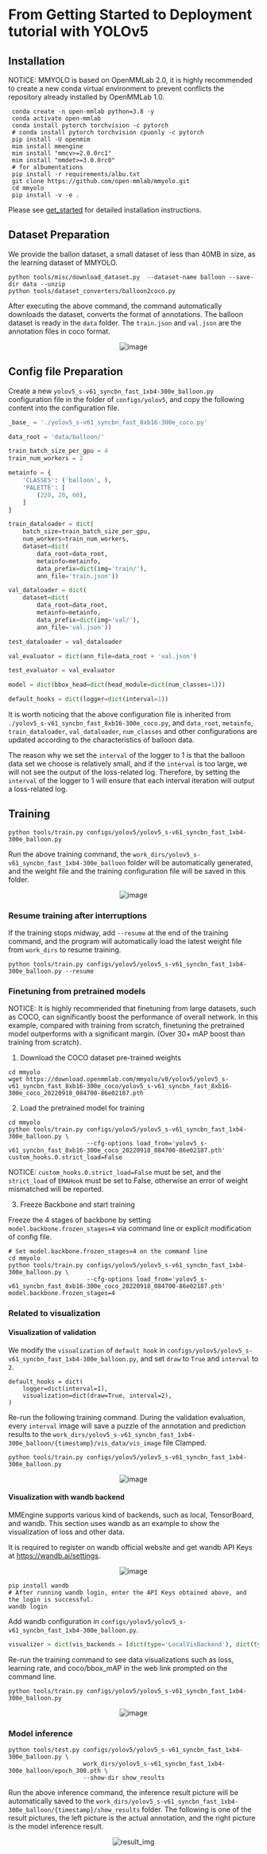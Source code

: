 # From Getting Started to Deployment tutorial with YOLOv5

## Installation

NOTICE: MMYOLO is based on OpenMMLab 2.0, it is highly recommended to create a new conda virtual environment to prevent conflicts the repository already installed  by OpenMMLab 1.0. 

```shell
 conda create -n open-mmlab python=3.8 -y 
 conda activate open-mmlab 
 conda install pytorch torchvision -c pytorch 
 # conda install pytorch torchvision cpuonly -c pytorch 
 pip install -U openmim 
 mim install mmengine 
 mim install "mmcv>=2.0.0rc1" 
 mim install "mmdet>=3.0.0rc0" 
 # for albumentations 
 pip install -r requirements/albu.txt 
 git clone https://github.com/open-mmlab/mmyolo.git 
 cd mmyolo 
 pip install -v -e . 
```

Please see [get_started](../get_started.md) for detailed installation instructions.

## Dataset Preparation

We provide the ballon dataset, a small dataset of less than 40MB in size, as the learning dataset of MMYOLO.

```shell
python tools/misc/download_dataset.py  --dataset-name balloon --save-dir data --unzip
python tools/dataset_converters/balloon2coco.py
```

After executing the above command, the command automatically downloads the dataset, converts the format of annotations. The balloon dataset is ready in the `data` folder. The `train.json` and `val.json` are the annotation files in coco format. 

<div align=center>
<img src="https://cdn.vansin.top/img/20220912105312.png" alt="image"/>
</div>

## Config file Preparation

Create a new `yolov5_s-v61_syncbn_fast_1xb4-300e_balloon.py` configuration file in the folder of `configs/yolov5`, and copy the following content into the configuration file. 

```python
_base_ = './yolov5_s-v61_syncbn_fast_8xb16-300e_coco.py'

data_root = 'data/balloon/'

train_batch_size_per_gpu = 4
train_num_workers = 2

metainfo = {
    'CLASSES': ('balloon', ),
    'PALETTE': [
        (220, 20, 60),
    ]
}

train_dataloader = dict(
    batch_size=train_batch_size_per_gpu,
    num_workers=train_num_workers,
    dataset=dict(
        data_root=data_root,
        metainfo=metainfo,
        data_prefix=dict(img='train/'),
        ann_file='train.json'))

val_dataloader = dict(
    dataset=dict(
        data_root=data_root,
        metainfo=metainfo,
        data_prefix=dict(img='val/'),
        ann_file='val.json'))

test_dataloader = val_dataloader

val_evaluator = dict(ann_file=data_root + 'val.json')

test_evaluator = val_evaluator

model = dict(bbox_head=dict(head_module=dict(num_classes=1)))

default_hooks = dict(logger=dict(interval=1))

```

It is worth noticing that the above configuration file is inherited from `./yolov5_s-v61_syncbn_fast_8xb16-300e_coco.py`, and `data_root`, `metainfo`, `train_dataloader`, `val_dataloader`, `num_classes` and other configurations are updated according to the characteristics of balloon data.

The reason why we set the `interval` of the logger to 1 is that the balloon data set we choose is relatively small, and if the `interval` is too large, we will not see the output of the loss-related log. Therefore, by setting the `interval` of the logger to 1 will ensure that each interval iteration will output a loss-related log.

## Training

```shell
python tools/train.py configs/yolov5/yolov5_s-v61_syncbn_fast_1xb4-300e_balloon.py
```

Run the above training command, the `work_dirs/yolov5_s-v61_syncbn_fast_1xb4-300e_balloon` folder will be automatically generated, and the weight file and the training configuration file will be saved in this folder.

<div align=center>
<img src="https://cdn.vansin.top/img/20220913213846.png" alt="image"/>
</div>

### Resume training after interruptions

If the training stops midway, add `--resume` at the end of the training command, and the program will automatically load the latest weight file from `work_dirs` to resume training.

```shell
python tools/train.py configs/yolov5/yolov5_s-v61_syncbn_fast_1xb4-300e_balloon.py --resume
```

### Finetuning from pretrained models

NOTICE: It is highly recommended that finetuning from large datasets, such as COCO, can significantly boost the performance of overall network. 
In this example, compared with training from scratch, finetuning the pretrained model outperforms with a significant margin. (Over 30+ mAP boost than training from scratch).

1. Download the COCO dataset pre-trained weights

```shell
cd mmyolo
wget https://download.openmmlab.com/mmyolo/v0/yolov5/yolov5_s-v61_syncbn_fast_8xb16-300e_coco/yolov5_s-v61_syncbn_fast_8xb16-300e_coco_20220918_084700-86e02187.pth
```

2. Load the pretrained model for training

```shell
cd mmyolo
python tools/train.py configs/yolov5/yolov5_s-v61_syncbn_fast_1xb4-300e_balloon.py \
                      --cfg-options load_from='yolov5_s-v61_syncbn_fast_8xb16-300e_coco_20220918_084700-86e02187.pth' custom_hooks.0.strict_load=False
```

NOTICE: `custom_hooks.0.strict_load=False` must be set, and the `strict_load` of `EMAHook` must be set to False, otherwise an error of weight mismatched will be reported.

3. Freeze Backbone and start training

Freeze the 4 stages of backbone by setting `model.backbone.frozen_stages=4` via command line or explicit modification of config file.

```shell
# Set model.backbone.frozen_stages=4 on the command line
cd mmyolo
python tools/train.py configs/yolov5/yolov5_s-v61_syncbn_fast_1xb4-300e_balloon.py \
                      --cfg-options load_from='yolov5_s-v61_syncbn_fast_8xb16-300e_coco_20220918_084700-86e02187.pth' model.backbone.frozen_stages=4
```

### Related to visualization

#### Visualization of validation

We modify the `visualization` of `default hook` in `configs/yolov5/yolov5_s-v61_syncbn_fast_1xb4-300e_balloon.py`, and set `draw` to `True` and `interval` to `2`.

```shell
default_hooks = dict(
    logger=dict(interval=1),
    visualization=dict(draw=True, interval=2),
)
```

Re-run the following training command. During the validation evaluation, every `interval` image will save a puzzle of the annotation and prediction results to the `work_dirs/yolov5_s-v61_syncbn_fast_1xb4-300e_balloon/{timestamp}/vis_data/vis_image` file Clamped.

```shell
python tools/train.py configs/yolov5/yolov5_s-v61_syncbn_fast_1xb4-300e_balloon.py
```

<div align=center>
<img src="https://moonstarimg.oss-cn-hangzhou.aliyuncs.com/img/20220920094007.png" alt="image"/>
</div>

#### Visualization with wandb backend

MMEngine supports various kind of backends, such as local, TensorBoard, and wandb. This section uses wandb as an example to show the visualization of loss and other data.

It is required to register on wandb official website and get wandb API Keys at https://wandb.ai/settings.

<div align=center>
<img src="https://cdn.vansin.top/img/20220913212628.png" alt="image"/>
</div>

```shell
pip install wandb
# After running wandb login, enter the API Keys obtained above, and the login is successful.
wandb login
```

Add wandb configuration in `configs/yolov5/yolov5_s-v61_syncbn_fast_1xb4-300e_balloon.py`.

```python
visualizer = dict(vis_backends = [dict(type='LocalVisBackend'), dict(type='WandbVisBackend')])
```

Re-run the training command to see data visualizations such as loss, learning rate, and coco/bbox_mAP in the web link prompted on the command line.

```shell
python tools/train.py configs/yolov5/yolov5_s-v61_syncbn_fast_1xb4-300e_balloon.py
```

<div align=center>
<img src="https://cdn.vansin.top/img/20220913213221.png" alt="image"/>
</div>

### Model inference

```shell
python tools/test.py configs/yolov5/yolov5_s-v61_syncbn_fast_1xb4-300e_balloon.py \
                     work_dirs/yolov5_s-v61_syncbn_fast_1xb4-300e_balloon/epoch_300.pth \
                     --show-dir show_results
```

Run the above inference command, the inference result picture will be automatically saved to the `work_dirs/yolov5_s-v61_syncbn_fast_1xb4-300e_balloon/{timestamp}/show_results` folder. The following is one of the result pictures, the left picture is the actual annotation, and the right picture is the model inference result.

<div align=center>
<img src="https://user-images.githubusercontent.com/27466624/190913272-f99709e5-c798-46b8-aede-30f4e91683a3.jpg" alt="result_img"/>
</div>

